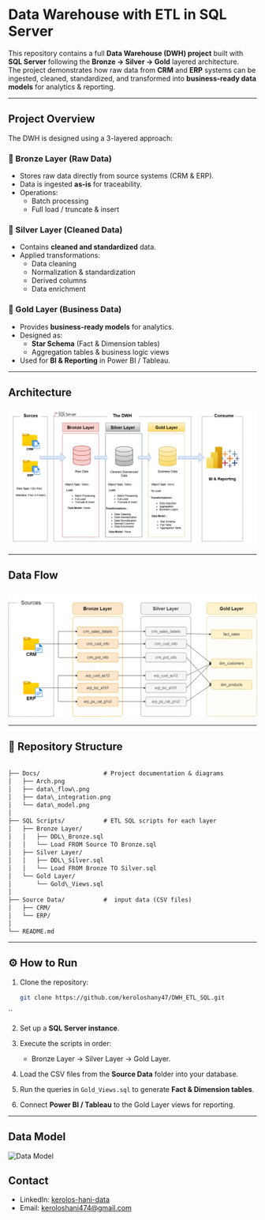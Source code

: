 #  Data Warehouse with ETL in SQL Server

This repository contains a full **Data Warehouse (DWH) project** built with **SQL Server** following the **Bronze → Silver → Gold** layered architecture.  
The project demonstrates how raw data from **CRM** and **ERP** systems can be ingested, cleaned, standardized, and transformed into **business-ready data models** for analytics & reporting.

---

##  Project Overview

The DWH is designed using a 3-layered approach:

### 🔹 Bronze Layer (Raw Data)
- Stores raw data directly from source systems (CRM & ERP).  
- Data is ingested **as-is** for traceability.  
- Operations:
  - Batch processing  
  - Full load / truncate & insert  

### 🔹 Silver Layer (Cleaned Data)
- Contains **cleaned and standardized** data.  
- Applied transformations:
  - Data cleaning  
  - Normalization & standardization  
  - Derived columns  
  - Data enrichment  

### 🔹 Gold Layer (Business Data)
- Provides **business-ready models** for analytics.  
- Designed as:
  - **Star Schema** (Fact & Dimension tables)  
  - Aggregation tables & business logic views  
- Used for **BI & Reporting** in Power BI / Tableau.  

---

##  Architecture

![Architecture](Docs/Arch.png)

---

##  Data Flow

![Data Flow](Docs/data_flow.png)

---

## 📂 Repository Structure

```

├── Docs/                  # Project documentation & diagrams
│   ├── Arch.png
│   ├── data\_flow\.png
│   ├── data\_integration.png
│   └── data\_model.png
│
├── SQL Scripts/           # ETL SQL scripts for each layer
│   ├── Bronze Layer/
│   │   ├── DDL\_Bronze.sql
│   │   └── Load FROM Source TO Bronze.sql
│   ├── Silver Layer/
│   │   ├── DDL\_Silver.sql
│   │   └── Load FROM Bronze TO Silver.sql
│   └── Gold Layer/
│       └── Gold\_Views.sql
│
├── Source Data/           #  input data (CSV files)
│   ├── CRM/
│   └── ERP/
│     
└── README.md

````

---

## ⚙ How to Run

1. Clone the repository:
   ```bash
   git clone https://github.com/keroloshany47/DWH_ETL_SQL.git
``

2. Set up a **SQL Server instance**.
3. Execute the scripts in order:

   * Bronze Layer → Silver Layer → Gold Layer.
4. Load the CSV files from the **Source Data** folder into your database.
5. Run the queries in `Gold_Views.sql` to generate **Fact & Dimension tables**.
6. Connect **Power BI / Tableau** to the Gold Layer views for reporting.

---

##  Data Model

![Data Model](Docs/data_model.png)


##  Contact 

* LinkedIn: [kerolos-hani-data](https://www.linkedin.com/in/kerolos-hani-data/)
* Email: [keroloshani474@gmail.com](mailto:keroloshani474@gmail.com)

